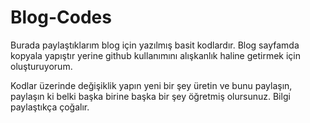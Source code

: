 # Blog-Codes

Burada paylaştıklarım blog için yazılmış basit kodlardır. Blog sayfamda kopyala yapıştır yerine github kullanımını alışkanlık haline getirmek için oluşturuyorum. 

Kodlar üzerinde değişiklik yapın yeni bir şey üretin ve bunu paylaşın, paylaşın ki belki başka birine başka bir şey öğretmiş olursunuz. Bilgi paylaştıkça çoğalır.

